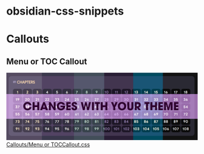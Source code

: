 # obsidian-css-snippets





# Callouts

## Menu or TOC Callout
![toc Callout CSS](image.png)
[Callouts/Menu or TOCCallout.css](https://github.com/dahliyah/obsidian-css-snippets/blob/main/Callouts/TOC%20Callout.css)
